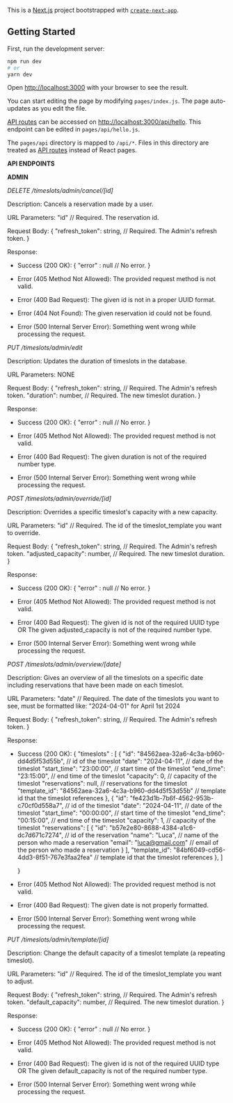 This is a [Next.js](https://nextjs.org/) project bootstrapped with [`create-next-app`](https://github.com/vercel/next.js/tree/canary/packages/create-next-app).

## Getting Started

First, run the development server:

```bash
npm run dev
# or
yarn dev
```

Open [http://localhost:3000](http://localhost:3000) with your browser to see the result.

You can start editing the page by modifying `pages/index.js`. The page auto-updates as you edit the file.

[API routes](https://nextjs.org/docs/api-routes/introduction) can be accessed on [http://localhost:3000/api/hello](http://localhost:3000/api/hello). This endpoint can be edited in `pages/api/hello.js`.

The `pages/api` directory is mapped to `/api/*`. Files in this directory are treated as [API routes](https://nextjs.org/docs/api-routes/introduction) instead of React pages.

**API ENDPOINTS**

**ADMIN**

  *DELETE /timeslots/admin/cancel/[id]*
 
  Description: Cancels a reservation made by a user.
 
  URL Parameters: "id" // Required. The reservation id.

  Request Body:
  {
    "refresh_token": string, // Required. The Admin's refresh token.
  }
 
  Response:
  - Success (200 OK):
    {
      "error" : null // No error.
    }
 
  - Error (405 Method Not Allowed): The provided request method is not valid.
  - Error (400 Bad Request): The given id is not in a proper UUID format.
  - Error (404 Not Found): The given reservation id could not be found.
  - Error (500 Internal Server Error): Something went wrong while processing the request.



  *PUT /timeslots/admin/edit*
 
  Description: Updates the duration of timeslots in the database.
 
  URL Parameters: NONE

  Request Body:
  {
    "refresh_token": string, // Required. The Admin's refresh token.
    "duration": number, // Required. The new timeslot duration.
  }
 
  Response:
  - Success (200 OK):
    {
      "error" : null // No error.
    }
 
  - Error (405 Method Not Allowed): The provided request method is not valid.
  - Error (400 Bad Request): The given duration is not of the required number type.
  - Error (500 Internal Server Error): Something went wrong while processing the request.



  *POST /timeslots/admin/override/[id]*
 
  Description: Overrides a specific timeslot's capacity with a new capacity.
 
  URL Parameters: "id" // Required. The id of the timeslot_template you want to override.

  Request Body:
  {
    "refresh_token": string, // Required. The Admin's refresh token.
    "adjusted_capacity": number, // Required. The new timeslot duration.
  }
 
  Response:
  - Success (200 OK):
    {
      "error" : null // No error.
    }
 
  - Error (405 Method Not Allowed): The provided request method is not valid.
  - Error (400 Bad Request): The given id is not of the required UUID type OR The given adjusted_capacity is not of the required number type.
  - Error (500 Internal Server Error): Something went wrong while processing the request.



  *POST /timeslots/admin/overview/[date]*
 
  Description: Gives an overview of all the timeslots on a specific date including reservations that have been made on each timeslot.
 
  URL Parameters: "date" // Required. The date of the timeslots you want to see, must be formatted like: "2024-04-01" for April 1st 2024

  Request Body:
  {
    "refresh_token": string, // Required. The Admin's refresh token.
  }
 
  Response:
  - Success (200 OK):
    {
      "timeslots" : [
                {
            "id": "84562aea-32a6-4c3a-b960-dd4d5f53d55b", // id of the timeslot
            "date": "2024-04-11", // date of the timeslot
            "start_time": "23:00:00", // start time of the timeslot
            "end_time": "23:15:00", // end time of the timeslot
            "capacity": 0, // capacity of the timeslot
            "reservations": null, // reservations for the timeslot
            "template_id": "84562aea-32a6-4c3a-b960-dd4d5f53d55b" // template id that the timeslot references
        },
        {
            "id": "fe423d1b-7b6f-4562-953b-c70cf0d558a7", // id of the timeslot
            "date": "2024-04-11", // date of the timeslot
            "start_time": "00:00:00", // start time of the timeslot
            "end_time": "00:15:00", // end time of the timeslot
            "capacity": 1, // capacity of the timeslot
            "reservations": [
                {
                    "id": "b57e2e80-8688-4384-a1c6-dc7d671c7274", // id of the reservation
                    "name": "Luca", // name of the person who made a reservation
                    "email": "luca@gmail.com" // email of the person who made a reservation
                }
            ],
            "template_id": "84bf6049-cd56-4dd3-8f51-767e3faa2fea" // template id that the timeslot references
        },
      ]

    }
 
  - Error (405 Method Not Allowed): The provided request method is not valid.
  - Error (400 Bad Request): The given date is not properly formatted.
  - Error (500 Internal Server Error): Something went wrong while processing the request.



  *PUT /timeslots/admin/template/[id]*
 
  Description: Change the default capacity of a timeslot template (a repeating timeslot).
 
  URL Parameters: "id" // Required. The id of the timeslot_template you want to adjust.

  Request Body:
  {
    "refresh_token": string, // Required. The Admin's refresh token.
    "default_capacity": number, // Required. The new timeslot duration.
  }
 
  Response:
  - Success (200 OK):
    {
      "error" : null // No error.
    }
 
  - Error (405 Method Not Allowed): The provided request method is not valid.
  - Error (400 Bad Request): The given id is not of the required UUID type OR The given default_capacity is not of the required number type.
  - Error (500 Internal Server Error): Something went wrong while processing the request.
